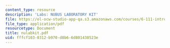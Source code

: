 ```yaml
---
content_type: resource
description: 'Labs: NUBUS LABORATORY KIT'
file: https://ol-ocw-studio-app-qa.s3.amazonaws.com/courses/6-111-introductory-digital-systems-laboratory-fall-2002/fffcf1030312b970d8b66d801430523e_nulabkit.pdf
file_type: application/pdf
resourcetype: Document
title: nulabkit.pdf
uid: fffcf103-0312-b970-d8b6-6d801430523e
---
```

